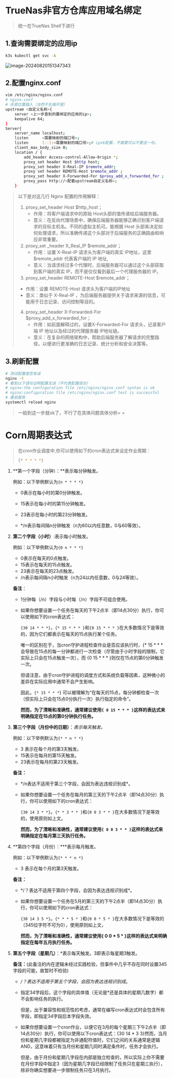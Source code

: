 # TrueNas非官方仓库应用域名绑定

> 统一在TrueNas Shell下进行

## 1.查询需要绑定的应用ip

```sh
k3s kubectl get svc -A
```

![image-20240820151347343](https://cdn.jsdelivr.net/gh/QiGoki/MADPic@Pic/Pic/C%3A/Users/65405/AppData/Roaming/Typora/typora-user-images/image-20240820151347343.png)

## 2.配置nginx.conf

```sh
vim /etc/nginx/nginx.conf
# nginx.conf
# 任意位置插入（当然不在循环里）
upstream <自定义名称>{
	server <上一步查到的要绑定的应用的ip>;
	keepalive 64;
}
Server{
	server_name localhost;
	listen		<需要映射的端口号>;
	listen		[::]:<需要映射的端口号>;# ipv6配置，不需要可以不要这一句。
	client_max_body_size 0;
	location / {
		add_header Access-control-Allow-0rigin *;
		proxy_set header Host $http host;
		proxy_set header X-Real-IP $remote_addr;
		proxy set header REMOTE-Host $remote_addr ;
		proxy_set header X-Forwarded-For $proxy_add_x_forwarded_for ;
		proxy_pass http://<配套upstream自定义名称>;
	}

```

> 以下是对这几行 Nginx 配置的作用解释：
> 1. proxy_set_header Host $http_host；
>    - 作用：将客户端请求中的原始 Host头部的值传递给后端服务器。
>    - 意义：在反向代理场景中，确保后端服务器能够正确识别客户端请求的目标主机名。不同的虚拟主机可。能根据 Host 头部来决定如何处理请求，所以准确传递这个头部对于后端服务的正确路由和响应非常重要。
> 2. proxy_set _header X_Real_IP $remote_addr；
>    - 作用：设置 X-Real-IP 请求头为客户端的真实 IP地址，这里 $remote_addr 代表客户端的 IP 地址,
>    - 意义：当请求经过多个代理时，后端服务器可以通过这个头部获取到客户端的真实 IP，而不是仅仅看到最后一个代理服务器的 IP。
> 3.  proxy_set_header REMOTE-Host $remote_addr；
>    - 作用：设置 REMOTE-Host 请求头为客户端的IP地址
>    - 意义：类似于 X-Real-IP ，为后端服务器提供关于请求来源的信息，可能用于日志记录、访问控制等目的。
> 4. proxy_set_header X-Forwarded-For $proxy_add_x_forwarded_for；
>    - 作用：如前面解释过的，设置X-Forwarded-For 请求头，记录客户端 IP 地址以及经过的代理服务器 IP地址链。
>    - 意义：在复杂的网络架构中，帮助后端服务器了解请求的完整路径，以便进行更准确的日志记录、统计分析和安全决策等。

## 3.刷新配置

``` sh
# 测试配置是否有误
nginx -t
# 看到以下语句证明配置无误（不代表配置成功）
# nginx:the configuration file /etc/nginx/nginx.conf syntax is ok
# nginx:configuration file /etc/nginx/nginx.conf test is successful
# 重启服务
systemctl reload nginx
```

> 一般到这一步就ok了，不行了在具体问题具体分析= =



# Corn周期表达式

> 在cron作业调度中,你可以使用如下的cron表达式来设定作业周期：
> ```sh
> {* * * * *}
> ```

1. **第一个字段（分钟）：**表示每分钟触发。

   例如：以下举例默认为`{n * * * *}`

   - 0表示在每小时的第0分钟触发。

   - 15表示在每小时的第15分钟触发。

   - 23表示在每小时的第23分钟触发。

   - */n表示每间隔n分钟触发（n为60以内任意数，0与60等效）。

     

2. **第二个字段（小时）**:表示每小时触发。

   例如：以下举例默认为`{0 n * * *}`

   - 0表示在每天的0点触发。
   - 15表示在每天的15点触发。
   - 23表示在每天的23点触发。
   - /n表示每间隔n小时触发（n为24以内任意数，0与24等效）。

   **备注**：

   - 1分钟每（/n）字段与小时每（/n）字段不可组合使用。

   - 如果你想要设置一个任务在每天的下午2点半（即14点30分）执行，你可以使用如下的cron表达式：

     `{30 14 * * *}`，`{* 15 * * * }`和`{0 15 * * * }`在大多数情况下是等效的，因为它们都表示在每天的15点执行某个任务。

     唯一的区别在于，当cron守护进程检查作业是否应该执行时，{* 15 * * * 会导致在15点的每一分钟都进行一次检查（尽管由于小时字段的限制，它实际上只会在15点触发一次），而 {0 15 * * * }则仅在15点的第0分钟触发一次。

     但请注意，由于cron守护进程的调度方式和系统负载等因素，这种微小的差异在实际应用中通常不会产生影响。

     因此，`{* 15 * * *`} 可以被理解为“在每天的15点，每分钟都检查一次（但实际上只会在15点0分执行一次）执行指定的命令”。

     **然而，为了清晰和准确性，通常建议使用`{ 0 15 * * * }`这样的表达式来明确指定在15点的第0分钟执行任务。**

     

3. **第三个字段（月份中的日期）**：*表示每天触发。*

   例如：以下举例默认为`{* * n * *}`

   - 3 表示在每个月的第3天触发。
   - 15表示在每月的第15天触发。
   - 23表示在每月的第23天触发。

   **备注：**

   - \*/n表达不适用于第三个字段，会因为表达违规识别成\*。

   - 如果你想要设置一个任务在每月的第三天的下午2点半（即14点30分）执行，你可以使用如下的cron表达式：

     `{30 14 3 * *}`。`{* * 3 * * }`和`{0 0 3 * * }`在大多数情况下是等效的，使用原则如上文。

     **然而，为了清晰和准确性，通常建议使用`{ 0 0 3 * * }`这样的表达式来明确指定在每月第三天执行任务。**

     

4. **第四个字段（月份）：***表示每月触发。

   例如：以下举例默认为`{* * * n *}`

   - 3 表示在每个月的第3天触发。

   **备注：**

   - \*/？表达不适用于第四个字段，会因为表达违规识别成*。

   - 如果你想要设置一个任务在5月的第三天的下午2点半（即14点30分）执行，你可以使用如下的cron表达式：

     `{30 14 3 5 *}`。`{* * * 5 * }`和`{0 0 * 5 * }`在大多数情况下是等效的（345位字符不可为0），使用原则如上文，

     **然而，为了清晰和准确性，通常建议使用{ 0 0 * 5 * }这样的表达式来明确指定在每年五月执行任务。**

     

5. **第五个字段（星期几）**：*表示每天触发。3即表示每星期3触发。

   **备注：**(此备注的内在逻辑未经过实践检验，但事件中几乎不存在同时设置345字段的可能，故暂时不检验)

   - */？表达不适用于第五个字段，会因为表达违规识别成*。

   - 指定34字段后，这个字段的具体值（无论是*还是具体的星期几数字）都不会影响任务的执行。

     但是，出于兼容性和规范性的考虑，通常在编写cron表达式时会包含所有字段，即指定34字段后本字段失效。

   - 如果你想要设置一个cron作业，以便它在3月的每个星期三下午2点半（即14点30分）执行，你可以使用以下cron表达式：{30 14 * 3 3}然而，当月份和星期几字段都被指定为非通配符值时，它们之间的关系通常是逻辑AND，这意味着只有当月份和星期几同时满足条件时，任务才会执行。

     但是，由于月份和星期几字段在内部是独立检查的，所以实际上你不需要在月份字段中指定3（因为星期几字段已经限制了任务只在星期三执行），除非你确实想要进一步限制任务只在3月执行。